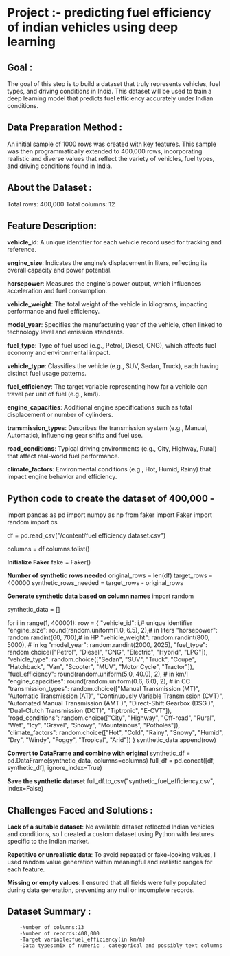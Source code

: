 # Project :- predicting fuel efficiency of indian vehicles using deep learning 

## Goal :
The goal of this step is to build a dataset that truly represents vehicles, fuel types, and driving conditions in India. This dataset will be used to train a deep learning model that predicts fuel efficiency accurately under Indian conditions.

## Data Preparation Method :
An initial sample of 1000 rows was created with key features. This sample was then programmatically extended to 400,000 rows, incorporating realistic and diverse values that reflect the variety of vehicles, fuel types, and driving conditions found in India.

## About the Dataset :
Total rows: 400,000
Total columns: 12

## Feature Description: 

**vehicle_id**: A unique identifier for each vehicle record used for tracking and reference.

**engine_size**: Indicates the engine’s displacement in liters, reflecting its overall capacity and power potential.

**horsepower**: Measures the engine's power output, which influences acceleration and fuel consumption.

**vehicle_weight**: The total weight of the vehicle in kilograms, impacting performance and fuel efficiency.

**model_year**: Specifies the manufacturing year of the vehicle, often linked to technology level and emission standards.

**fuel_type**: Type of fuel used (e.g., Petrol, Diesel, CNG), which affects fuel economy and environmental impact.

**vehicle_type**: Classifies the vehicle (e.g., SUV, Sedan, Truck), each having distinct fuel usage patterns.

**fuel_efficiency**: The target variable representing how far a vehicle can travel per unit of fuel (e.g., km/l).

**engine_capacities**: Additional engine specifications such as total displacement or number of cylinders.

**transmission_types**: Describes the transmission system (e.g., Manual, Automatic), influencing gear shifts and fuel use.

**road_conditions**: Typical driving environments (e.g., City, Highway, Rural) that affect real-world fuel performance.

**climate_factors**: Environmental conditions (e.g., Hot, Humid, Rainy) that impact engine behavior and efficiency.



## Python code to create the dataset of 400,000 -

import pandas as pd
import numpy as np
from faker import Faker
import random
import os

df = pd.read_csv("/content/fuel efficiency dataset.csv")

columns = df.columns.tolist()

**Initialize Faker**
fake = Faker()

**Number of synthetic rows needed**
original_rows = len(df)
target_rows = 400000
synthetic_rows_needed = target_rows - original_rows

**Generate synthetic data based on column names**
import random

synthetic_data = []

for i in range(1, 400001):
    row = {
        "vehicle_id": i,# unique identifier
        "engine_size": round(random.uniform(1.0, 6.5), 2),# in liters
        "horsepower": random.randint(60, 700),# in HP
        "vehicle_weight": random.randint(800, 5000), # in kg
        "model_year": random.randint(2000, 2025),
        "fuel_type": random.choice(["Petrol", "Diesel", "CNG", "Electric", "Hybrid", "LPG"]),
        "vehicle_type": random.choice(["Sedan", "SUV", "Truck", "Coupe", "Hatchback", "Van", "Scooter", "MUV", "Motor Cycle", "Tractor"]),
        "fuel_efficiency": round(random.uniform(5.0, 40.0), 2), # in km/l
        "engine_capacities": round(random.uniform(0.6, 6.0), 2), # in CC
        "transmission_types": random.choice(["Manual Transmission (MT)", "Automatic Transmission (AT)", "Continuously Variable Transmission (CVT)", "Automated Manual Transmission (AMT )", "Direct-Shift Gearbox (DSG )", "Dual-Clutch Transmission (DCT)", "Tiptronic", "E-CVT"]),
        "road_conditions": random.choice(["City", "Highway", "Off-road", "Rural", "Wet", "Icy", "Gravel", "Snowy", "Mountainous", "Potholes"]),
        "climate_factors": random.choice(["Hot", "Cold", "Rainy", "Snowy", "Humid", "Dry", "Windy", "Foggy", "Tropical", "Arid"])
    }
    synthetic_data.append(row)

**Convert to DataFrame and combine with original**
synthetic_df = pd.DataFrame(synthetic_data, columns=columns)
full_df = pd.concat([df, synthetic_df], ignore_index=True)

**Save the synthetic dataset**
full_df.to_csv("synthetic_fuel_efficiency.csv", index=False)



## Challenges Faced and Solutions :

**Lack of a suitable dataset**:
No available dataset reflected Indian vehicles and conditions, so I created a custom dataset using Python with features specific to the Indian market.

**Repetitive or unrealistic data**:
To avoid repeated or fake-looking values, I used random value generation within meaningful and realistic ranges for each feature.

**Missing or empty values**:
I ensured that all fields were fully populated during data generation, preventing any null or incomplete records.

## Dataset Summary :
        -Number of columns:13
        -Number of records:400,000
        -Target variable:fuel_efficiency(in km/m)
        -Data types:mix of numeric , categorical and possibly text columns 


